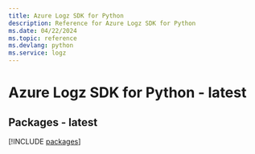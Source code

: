 ```yaml
---
title: Azure Logz SDK for Python
description: Reference for Azure Logz SDK for Python
ms.date: 04/22/2024
ms.topic: reference
ms.devlang: python
ms.service: logz
---
```

# Azure Logz SDK for Python - latest
## Packages - latest
[!INCLUDE [packages](logz-index.md)]